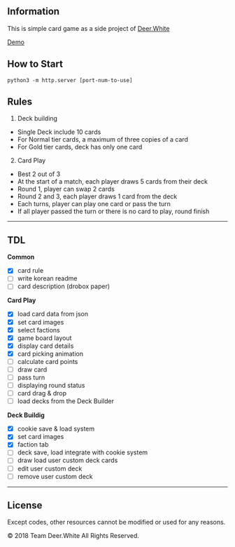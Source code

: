 ## Information
This is simple card game as a side project of [Deer.White](https://www.instagram.com/project_deerwhite)

[Demo](https://godori.github.io/dwcard/gwent.html)


## How to Start
 ```python3 -m http.server [port-num-to-use]```
 
## Rules
1. Deck building
- Single Deck include 10 cards
- For Normal tier cards, a maximum of three copies of a card
- For Gold tier cards, deck has only one card

2. Card Play
- Best 2 out of 3
- At the start of a match, each player draws 5 cards from their deck
- Round 1, player can swap 2 cards
- Round 2 and 3, each player draws 1 card from the deck
- Each turns, player can play one card or pass the turn
- If all player passed the turn or there is no card to play, round finish

 ---
 
## TDL

__Common__
- [x] card rule
- [ ] write korean readme
- [ ] card description (drobox paper)

__Card Play__
- [x] load card data from json
- [x] set card images
- [x] select factions
- [x] game board layout
- [x] display card details
- [x] card picking animation
- [ ] calculate card points
- [ ] draw card
- [ ] pass turn
- [ ] displaying round status
- [ ] card drag & drop
- [ ] load decks from the Deck Builder

__Deck Buildig__
- [x] cookie save & load system
- [x] set card images
- [x] faction tab
- [ ] deck save, load integrate with cookie system
- [ ] draw load user custom deck cards
- [ ] edit user custom deck
- [ ] remove user custom deck

---
## License
Except codes, other resources cannot be modified or used for any reasons.

© 2018 Team Deer.White All Rights Reserved.
